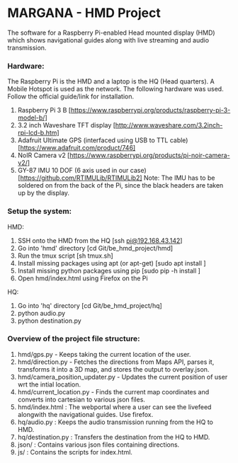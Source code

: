 # MARGANA - HMD Project
The software for a Raspberry Pi-enabled Head mounted display (HMD) which shows navigational guides along with live streaming and audio transmission.



### Hardware:
The Raspberry Pi is the HMD and a laptop is the HQ (Head quarters). A Mobile Hotspot is used as the network. The following hardware was used. Follow the official guide/link for installation.
1) Raspberry Pi 3 B [https://www.raspberrypi.org/products/raspberry-pi-3-model-b/]
2) 3.2 inch Waveshare TFT display [http://www.waveshare.com/3.2inch-rpi-lcd-b.htm]
3) Adafruit Ultimate GPS (interfaced using USB to TTL cable) [https://www.adafruit.com/product/746]
4) NoIR Camera v2 [https://www.raspberrypi.org/products/pi-noir-camera-v2/]
5) GY-87 IMU 10 DOF (6 axis used in our case) [https://github.com/RTIMULib/RTIMULib2]
Note: The IMU has to be soldered on from the back of the Pi, since the black headers are taken up by the display.



### Setup the system:
HMD:
1) SSH onto the HMD from the HQ [ssh pi@192.168.43.142]
2) Go into 'hmd' directory [cd Git/be_hmd_project/hmd]
3) Run the tmux script [sh tmux.sh]
4) Install missing packages using apt (or apt-get) [sudo apt install <package-name>]
5) Install missing python packages using pip [sudo pip -h install <python-package-name>]
6) Open hmd/index.html using Firefox on the Pi

HQ:
1) Go into 'hq' directory [cd Git/be_hmd_project/hq]
2) python audio.py
3) python destination.py



### Overview of the project file structure:
1) hmd/gps.py - Keeps taking the current location of the user.
2) hmd/direction.py - Fetches the directions from Maps API, parses it, transforms it into a 3D map, and stores the output to overlay.json.
3) hmd/camera_position_updater.py - Updates the current position of user wrt the intial location.
4) hmd/current_location.py - Finds the current map coordinates and converts into cartesian to various json files.
5) hmd/index.html : The webportal where a user can see the livefeed alongwith the navigational guides. Use firefox.
6) hq/audio.py : Keeps the audio transmission running from the HQ to HMD.
7) hq/destination.py : Transfers the destination from the HQ to HMD.
8) json/ : Contains various json files containing directions.
9) js/ : Contains the scripts for index.html.
